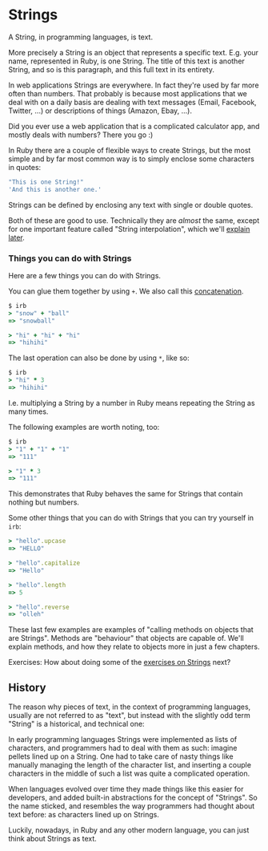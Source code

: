 # Strings

A String, in programming languages, is text.

More precisely a String is an object that represents a specific text. E.g. your
name, represented in Ruby, is one String. The title of this text is another
String, and so is this paragraph, and this full text in its entirety.

In web applications Strings are everywhere. In fact they're used by far more
often than numbers. That probably is because most applications that we deal
with on a daily basis are dealing with text messages (Email, Facebook, Twitter,
...) or descriptions of things (Amazon, Ebay, ...).

Did you ever use a web application that is a complicated calculator app, and
mostly deals with numbers? There you go :)

In Ruby there are a couple of flexible ways to create Strings, but the most simple
and by far most common way is to simply enclose some characters in quotes:

```ruby
"This is one String!"
'And this is another one.'
```

<p class="hint">
Strings can be defined by enclosing any text with single or double quotes.
</p>

Both of these are good to use. Technically they are *almost* the same, except
for one important feature called "String interpolation", which we'll [explain
later](/bonus/string_interpolation.html).

### Things you can do with Strings

Here are a few things you can do with Strings.

You can glue them together by using `+`. We also call this
[concatenation](http://www.wikiwand.com/en/Concatenation).

```ruby
$ irb
> "snow" + "ball"
=> "snowball"

> "hi" + "hi" + "hi"
=> "hihihi"
```

The last operation can also be done by using `*`, like so:

```ruby
$ irb
> "hi" * 3
=> "hihihi"
```

I.e. multiplying a String by a number in Ruby means repeating the String as
many times.

The following examples are worth noting, too:


```ruby
$ irb
> "1" + "1" + "1"
=> "111"

> "1" * 3
=> "111"
```

This demonstrates that Ruby behaves the same for Strings that contain nothing
but numbers.

Some other things that you can do with Strings that you can try yourself in
`irb`:

```ruby
> "hello".upcase
=> "HELLO"

> "hello".capitalize
=> "Hello"

> "hello".length
=> 5

> "hello".reverse
=> "olleh"
```

<p class="hint">
These last few examples are examples of "calling methods on objects that are Strings".
Methods are "behaviour" that objects are capable of. We'll explain methods, and how
they relate to objects more in just a few chapters.
</p>

Exercises: How about doing some of the [exercises on Strings](/exercises/strings.html)
next?

## History

The reason why pieces of text, in the context of programming languages, usually
are not referred to as "text", but instead with the slightly odd term "String"
is a historical, and technical one:

In early programming languages Strings were implemented as lists of characters,
and programmers had to deal with them as such: imagine pellets lined up on a
String. One had to take care of nasty things like manually managing the length
of the character list, and inserting a couple characters in the middle of such
a list was quite a complicated operation.

When languages evolved over time they made things like this easier for
developers, and added built-in abstractions for the concept of "Strings".
So the name sticked, and resembles the way programmers had thought about text
before: as characters lined up on Strings.

<p class="hint">
Luckily, nowadays, in Ruby and any other modern language, you can just think
about Strings as text.
</p>

